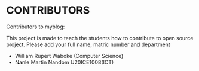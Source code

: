 # CONTRIBUTORS

Contributors to myblog:
<p> This project is made to teach the students how to contribute to open source project. Please add your full name, matric number and department</p>
<ul>
  <li>William Rupert Waboke (Computer Science)</li>
  <li>Nanle Martin Nandom U20ICE1008(ICT)</li>
</ul>



